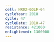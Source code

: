 ```yaml
---
cell: NR02-GOLF-04
cycleYear: 2018
cycle: 47
cycleDate: 2018-47
resistance: 421000
enlightened: 1300000
---
```

